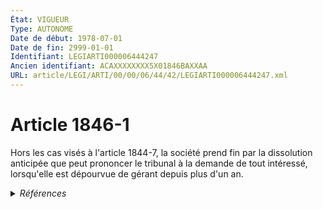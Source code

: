 ```yaml
---
État: VIGUEUR
Type: AUTONOME
Date de début: 1978-07-01
Date de fin: 2999-01-01
Identifiant: LEGIARTI000006444247
Ancien identifiant: ACAXXXXXXXX5X01846BAXXAA
URL: article/LEGI/ARTI/00/00/06/44/42/LEGIARTI000006444247.xml
---
```


<h1>Article 1846-1</h1>

Hors les cas visés à l'article 1844-7, la société prend fin par la dissolution
anticipée que peut prononcer le tribunal à la demande de tout intéressé,
lorsqu'elle est dépourvue de gérant depuis plus d'un an.


<details>
  <summary><em>Références</em></summary>

  <h2>Articles faisant référence à l'article</h2>
  
  <ul>
    <li>
      <a href="https://legal.tricoteuses.fr//redirection/LEGIARTI000028724345?vers=git&vers=legifrance">Code civil - article 1844-7 AUTONOME VIGUEUR, en vigueur depuis le 2014-07-01</a> CITATION cible
    </li>
    <li>
      <a href="https://legal.tricoteuses.fr//redirection/LEGIARTI000006444171?vers=git&vers=legifrance">Code civil - article 1844-7 AUTONOME MODIFIE, en vigueur du 1978-07-01 au 1986-01-01</a> CITATION cible
    </li>
    <li>
      <a href="https://legal.tricoteuses.fr//redirection/LEGIARTI000006444173?vers=git&vers=legifrance">Code civil - article 1844-7 AUTONOME MODIFIE, en vigueur du 1988-01-06 au 2006-01-01</a> CITATION cible
    </li>
    <li>
      <a href="https://legal.tricoteuses.fr//redirection/LEGIARTI000006444174?vers=git&vers=legifrance">Code civil - article 1844-7 AUTONOME MODIFIE, en vigueur du 2006-01-01 au 2014-07-01</a> CITATION cible
    </li>
    <li>
      <a href="https://legal.tricoteuses.fr//redirection/LEGIARTI000006569373?vers=git&vers=legifrance">Décret n°78-704 du 3 juillet 1978 relatif à l'application de la loi n° 78-9 du 4 janvier 1978 modifiant le titre IX du livre III du code civil - article 37 AUTONOME MODIFIE, en vigueur du 1978-07-07 au 2020-01-01</a> TXT_ASSOCIE cible
    </li>
    <li>
      <a href="https://legal.tricoteuses.fr//redirection/LEGIARTI000006569373?vers=git&vers=legifrance">Décret n°78-704 du 3 juillet 1978 relatif à l'application de la loi n° 78-9 du 4 janvier 1978 modifiant le titre IX du livre III du code civil - article 37 AUTONOME MODIFIE, en vigueur du 1978-07-07 au 2020-01-01</a> CITATION source
    </li>
    <li>
      <a href="https://legal.tricoteuses.fr//redirection/LEGIARTI000039345407?vers=git&vers=legifrance">Décret n°78-704 du 3 juillet 1978 relatif à l'application de la loi n° 78-9 du 4 janvier 1978 modifiant le titre IX du livre III du code civil - article 37 AUTONOME VIGUEUR, en vigueur depuis le 2020-01-01</a> TXT_ASSOCIE cible
    </li>
    <li>
      <a href="https://legal.tricoteuses.fr//redirection/LEGIARTI000039345407?vers=git&vers=legifrance">Décret n°78-704 du 3 juillet 1978 relatif à l'application de la loi n° 78-9 du 4 janvier 1978 modifiant le titre IX du livre III du code civil - article 37 AUTONOME VIGUEUR, en vigueur depuis le 2020-01-01</a> CITATION source
    </li>
    <li>
      <a href="https://legal.tricoteuses.fr//redirection/LEGIARTI000006444172?vers=git&vers=legifrance">Code civil - article 1844-7 AUTONOME MODIFIE, en vigueur du 1986-01-01 au 1988-01-06</a> CITATION cible
    </li>
  </ul>
  
  <h2>Textes faisant référence à l'article</h2>
  
  <ul>
    <li>
      <a href="https://legal.tricoteuses.fr//redirection/JORFTEXT000000886567?vers=git&vers=legifrance">Loi n°78-9 du 4 janvier 1978 MODIFIANT LE TITRE IX DU LIVRE III DU CODE CIVIL</a> CREATION cible
    </li>
  </ul>
  
  <h2>Références faites par l'article</h2>
  
  <ul>
    <li>
      1978-01-04 CREATION source <a href="https://legal.tricoteuses.fr//redirection/JORFTEXT000000886567?vers=git&vers=legifrance">Loi n°78-9 du 4 janvier 1978 MODIFIANT LE TITRE IX DU LIVRE III DU CODE CIVIL</a>
    </li>
    <li>
      1978-07-03 TXT_ASSOCIE source <a href="https://legal.tricoteuses.fr//redirection/LEGIARTI000006569373?vers=git&vers=legifrance">Décret n°78-704 du 3 juillet 1978 relatif à l'application de la loi n° 78-9 du 4 janvier 1978 modifiant le titre IX du livre III du code civil - article 37 AUTONOME MODIFIE, en vigueur du 1978-07-07 au 2020-01-01</a>
    </li>
    <li>
      1978-07-03 CITATION cible <a href="https://legal.tricoteuses.fr//redirection/LEGIARTI000039345407?vers=git&vers=legifrance">Décret n°78-704 du 3 juillet 1978 relatif à l'application de la loi n° 78-9 du 4 janvier 1978 modifiant le titre IX du livre III du code civil - article 37 AUTONOME VIGUEUR, en vigueur depuis le 2020-01-01</a>
    </li>
    <li>
      2999-01-01 CITATION source <a href="https://legal.tricoteuses.fr//redirection/LEGIARTI000006444171?vers=git&vers=legifrance">Code civil - article 1844-7 AUTONOME MODIFIE, en vigueur du 1978-07-01 au 1986-01-01</a>
    </li>
  </ul>
</details>
